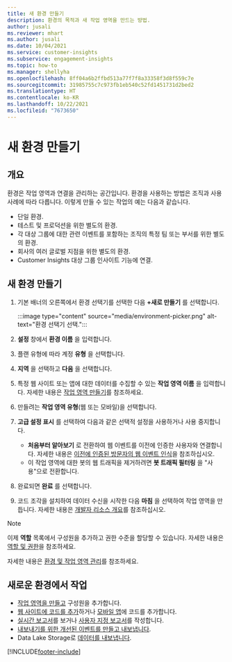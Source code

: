```yaml
---
title: 새 환경 만들기
description: 환경의 목적과 새 작업 영역을 만드는 방법.
author: jusali
ms.reviewer: mhart
ms.author: jusali
ms.date: 10/04/2021
ms.service: customer-insights
ms.subservice: engagement-insights
ms.topic: how-to
ms.manager: shellyha
ms.openlocfilehash: 8ff04a6b2ffbd513a77f7f8a33358f3d8f559c7e
ms.sourcegitcommit: 31985755c7c973fb1eb540c52fd1451731d2bed2
ms.translationtype: HT
ms.contentlocale: ko-KR
ms.lasthandoff: 10/22/2021
ms.locfileid: "7673650"
---
```

# <a name="create-a-new-environment"></a>새 환경 만들기 

## <a name="overview"></a>개요

환경은 작업 영역과 연결을 관리하는 공간입니다. 환경을 사용하는 방법은 조직과 사용 사례에 따라 다릅니다. 이렇게 만들 수 있는 작업의 예는 다음과 같습니다.

- 단일 환경.
- 테스트 및 프로덕션을 위한 별도의 환경.
- 각 대상 그룹에 대한 관련 이벤트를 포함하는 조직의 특정 팀 또는 부서를 위한 별도의 환경.
- 회사의 여러 글로벌 지점을 위한 별도의 환경.
- Customer Insights 대상 그룹 인사이트 기능에 연결.

## <a name="create-a-new-environment"></a>새 환경 만들기

1. 기본 배너의 오른쪽에서 환경 선택기를 선택한 다음 **+새로 만들기** 를 선택합니다.

   :::image type="content" source="media/environment-picker.png" alt-text="환경 선택기 선택.":::

1. **설정** 창에서 **환경 이름** 을 입력합니다.

1. 플랜 유형에 따라 계정 **유형** 을 선택합니다.

1. **지역** 을 선택하고 **다음** 을 선택합니다. 

1. 특정 웹 사이트 또는 앱에 대한 데이터를 수집할 수 있는 **작업 영역 이름** 을 입력합니다. 자세한 내용은 [작업 영역 만들기](create-workspace.md)를 참조하세요.

1. 만들려는 **작업 영역 유형**(웹 또는 모바일)을 선택합니다. 

1. **고급 설정 표시** 를 선택하여 다음과 같은 선택적 설정을 사용하거나 사용 중지합니다.

   - **처음부터 알아보기** 로 전환하여 웹 이벤트를 이전에 인증한 사용자와 연결합니다. 자세한 내용은 [이전에 인증된 방문자의 웹 이벤트 인식](unknown-to-known.md)을 참조하십시오.
   - 이 작업 영역에 대한 봇의 웹 트래픽을 제거하려면 **봇 트래픽 필터링** 을 "사용"으로 전환합니다. 

1. 완료되면 **완료** 를 선택합니다. 

1. 코드 조각을 설치하여 데이터 수신을 시작한 다음 **마침** 을 선택하여 작업 영역을 만듭니다. 자세한 내용은 [개발자 리소스 개요](developer-resources.md)를 참조하십시오.

> [!NOTE]
> 이제 **역할** 목록에서 구성원을 추가하고 권한 수준을 할당할 수 있습니다. 자세한 내용은 [역할 및 권한](user-roles.md)을 참조하세요. 

자세한 내용은 [환경 및 작업 영역 관리](manage-environments-workspaces.md)를 참조하세요.

## <a name="work-with-your-new-environment"></a>새로운 환경에서 작업

- [작업 영역을 만들고](../engagement-insights/create-workspace.md) 구성원을 추가합니다.
- [웹 사이트에 코드를 추가](../engagement-insights/instrument-website.md)하거나 [모바일 앱](../engagement-insights/developer-resources.md#capture-events-from-mobile-apps)에 코드를 추가합니다.
- [실시간 보고서](../engagement-insights/view-reports.md)를 보거나 [사용자 지정 보고서](../engagement-insights/custom-reports.md)를 작성합니다.
- [내보내기를 위한 개선된 이벤트를 만들고 내보냅니다](../engagement-insights/refined-events.md).
- Data Lake Storage로 [데이터를 내보냅니다](../engagement-insights/export-events.md).

[!INCLUDE[footer-include](../includes/footer-banner.md)]
